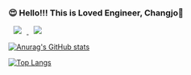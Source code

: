 ### 😍 Hello!!! This is Loved Engineer, Changjo👋

<a href="https://www.instagram.com/pcjo_98/">
    <img src="http://img.shields.io/badge/-instagram-3c3c3c?style=flat&logo=Instagram&link=https://www.instagram.com/pcjo_98/" style="height : auto; margin-left : 10px; margin-right : 10px;"/>
</a>

<a href="https://velog.io/@pcjo1202">
   <img src="http://img.shields.io/badge/-velog-3c3c3c?style=flat&logo=Velog&link=https://velog.io/@pcjo1202" style="height : auto; margin-left : 10px; margin-right : 10px;"/>
</a>


<!-- Commit Stats  -->
[![Anurag's GitHub stats](https://github-readme-stats.vercel.app/api?username=pcjo1202&count_private=true&show_icons=true&theme=noctis_minimus)](https://github.com/anuraghazra/github-readme-stats)

<!-- used Laguages -->

[![Top Langs](https://github-readme-stats.vercel.app/api/top-langs/?username=pcjo1202&layout=compact)](https://github.com/anuraghazra/github-readme-stats)


